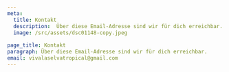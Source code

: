 ```yaml
---
meta:
  title: Kontakt
  description:  Über diese Email-Adresse sind wir für dich erreichbar.
  image: /src/assets/dsc01148-copy.jpeg
  
page_title: Kontakt
paragraph: Über diese Email-Adresse sind wir für dich erreichbar.
email: vivalaselvatropical@gmail.com
---
```

